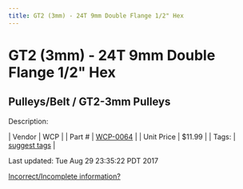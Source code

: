 ```yaml
---
title: GT2 (3mm) - 24T 9mm Double Flange 1/2" Hex
---
```


# GT2 (3mm) - 24T 9mm Double Flange 1/2" Hex
## Pulleys/Belt / GT2-3mm Pulleys
Description: 	 

| Vendor | WCP | 
| Part # | [WCP-0064](http://www.wcproducts.net/WCP-0064) | 
| Unit Price | $11.99 | 
| Tags: | [suggest tags](https://docs.google.com/forms/d/e/1FAIpQLSeWyY8v3RgOty-MyWmh9U0iivNYN_molChYyS-0U-o-kOAv_g/viewform) | 

Last updated: Tue Aug 29 23:35:22 PDT 2017

 [Incorrect/Incomplete information?](https://docs.google.com/forms/d/e/1FAIpQLSeWyY8v3RgOty-MyWmh9U0iivNYN_molChYyS-0U-o-kOAv_g/viewform)